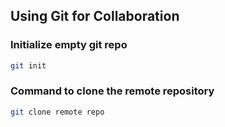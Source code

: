 ## Using Git for Collaboration

### Initialize empty git repo
```bash
git init
```
### Command to clone the remote repository
```bash
git clone remote repo
```